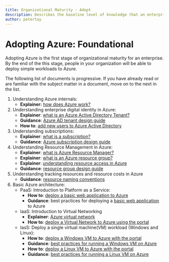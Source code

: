```yaml
---
title: Organizational Maturity - Adopt
description: Describes the baseline level of knowledge that an enterprise requires to adopt Azure
author: petertay
---
```


# Adopting Azure: Foundational

Adopting Azure is the first stage of organizational maturity for an enterprise. By the end of the this stage, people in your organization will be able to deploy simple workloads to Azure.

The following list of documents is progressive. If you have already read or are familiar with the subject matter in a document, move on to the next in the list. 

1. Understanding Azure internals:
    - **Explainer:** [how does Azure work?](azure-explainer.md)
2. Understanding enterprise digital identity in Azure:
    - **Explainer**: [what is an Azure Active Directory Tenant?](aad-tenant-explainer.md)
    - **Guidance**: [Azure AD tenant design guide](tenant.md)
    - **How to**: [add new users to Azure Active Directory](azure/active-directory/add-users-azure-active-directory)
3. Understanding subscriptions:
    - **Explainer**: [what is a subscription?]()
    - **Guidance**: [Azure subscription design guide]()
4. Understanding Resource Management in Azure: 
    - **Explainer**: [what is Azure Resource Manager?](resource-manager-explainer.md)
    - **Explainer**: [what is an Azure resource group?](resource-group-explainer.md)
    - **Explainer**: [understanding resource access in Azure](azure/active-directory/active-directory-understanding-resource-access)
    - **Guidance**: [resource group design guide](resource-group.md)
5. Understanding tracking resources and resource costs in Azure
    - **Guidance**: [resource naming conventions](/azure/architecture/best-practices/naming-conventions)
6. Basic Azure architecture:
    - PaaS: Introduction to Platform as a Service:
        - **How to**: [deploy a basic web application to Azure](/azure/app-service)
        - **Guidance**: best practices for deploying a [basic web application](/azure/architecture/reference-architectures/app-service-web-app/basic-web-app) to Azure
    - IaaS: Introduction to Virtual Networking
        - **Explainer**: [Azure virtual network](/azure/virtual-network/virtual-networks-overview)
        - **How to**: [deploy a Virtual Network to Azure using the portal](/azure/virtual-network/virtual-networks-create-vnet-arm-portal)
    - IasS: Deploy a single virtual machine(VM) workload (Windows and Linux):
        - **How to**: [deploy a Windows VM to Azure with the portal](azure/virtual-machines/windows/quick-create-portal)
        - **Guidance**: [best practices for running a Windows VM on Azure](/azure/architecture/reference-architectures/virtual-machines-windows/single-vm)
        - **How to**: [deploy a Linux VM to Azure with the portal](azure/virtual-machines/linux/quick-create-portal)
        - **Guidance**: [best practices for running a Linux VM on Azure](/azure/architecture/reference-architectures/virtual-machines-linux/single-vm)

